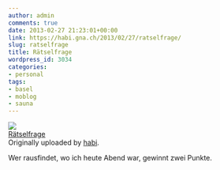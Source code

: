 ```yaml
---
author: admin
comments: true
date: 2013-02-27 21:23:01+00:00
link: https://habi.gna.ch/2013/02/27/ratselfrage/
slug: ratselfrage
title: Rätselfrage
wordpress_id: 3034
categories:
- personal
tags:
- basel
- moblog
- sauna
---
```


[![](https://static.flickr.com/8229/8514349466_6c2c44d405_m.jpg)](https://www.flickr.com/photos/habi/8514349466/)   
[Rätselfrage](https://www.flickr.com/photos/habi/8514349466/)   
Originally uploaded by [habi](https://www.flickr.com/photos/habi/). 




Wer rausfindet, wo ich heute Abend war, gewinnt zwei Punkte. 
